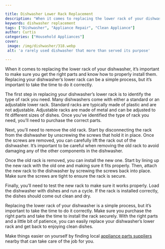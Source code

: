 ```yaml
---

title: Dishwasher Lower Rack Replacement
description: "When it comes to replacing the lower rack of your dishwasher, it’s important to make sure you get the right parts and know how to ...see more"
keywords: dishwasher replacement
tags: ["Dishwasher", "Appliance Repair", "Clean Appliance"]
author: Curtis
categories: ["Household Appliances"]
cover: 
 image: /img/dishwasher/318.webp
 alt: 'a rarely used dishwasher that more than served its purpose'

---
```


When it comes to replacing the lower rack of your dishwasher, it’s important to make sure you get the right parts and know how to properly install them. Replacing your dishwasher’s lower rack can be a simple process, but it’s important to take the time to do it correctly.

The first step in replacing your dishwasher’s lower rack is to identify the type of rack you need. Many dishwashers come with either a standard or an adjustable lower rack. Standard racks are typically made of plastic and are not adjustable. Adjustable racks are made of metal and can be adjusted to fit different sizes of dishes. Once you’ve identified the type of rack you need, you’ll need to purchase the correct parts.

Next, you’ll need to remove the old rack. Start by disconnecting the rack from the dishwasher by unscrewing the screws that hold it in place. Once the screws are removed, you can carefully lift the rack out of the dishwasher. It’s important to be careful when removing the old rack to avoid damaging any of the other components in the dishwasher.

Once the old rack is removed, you can install the new one. Start by lining up the new rack with the old one and making sure it fits properly. Then, attach the new rack to the dishwasher by screwing the screws back into place. Make sure the screws are tight to ensure the rack is secure.

Finally, you’ll need to test the new rack to make sure it works properly. Load the dishwasher with dishes and run a cycle. If the rack is installed correctly, the dishes should come out clean and dry.

Replacing the lower rack of your dishwasher is a simple process, but it’s important to take the time to do it correctly. Make sure you purchase the right parts and take the time to install the rack securely. With the right parts and a little bit of patience, you can easily replace your dishwasher’s lower rack and get back to enjoying clean dishes.

Make things easier on yourself by finding local <a href="/pages/appliance-parts-suppliers/">appliance parts suppliers</a> nearby that can take care of the job for you.